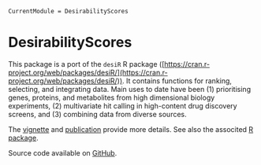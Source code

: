 ```@meta
CurrentModule = DesirabilityScores
```

# DesirabilityScores

This package is a port of the `desiR` R package ([https://cran.r-project.org/web/packages/desiR/](https://cran.r-project.org/web/packages/desiR/)). It contains functions for ranking, selecting, and integrating data. Main uses to date have been (1) prioritising genes, proteins, and metabolites from high dimensional biology experiments, (2) multivariate hit calling in high-content drug discovery screens, and (3) combining data from diverse sources.

The [vignette](https://cran.r-project.org/web/packages/desiR/vignettes/Gene_ranking.pdf) and [publication](https://peerj.com/articles/1444/) provide more details. See also the associted [R package](https://cran.r-project.org/web/packages/desiR/index.html). 


Source code available on [GitHub](https://github.com/stanlazic/DesirabilityScores.jl).

